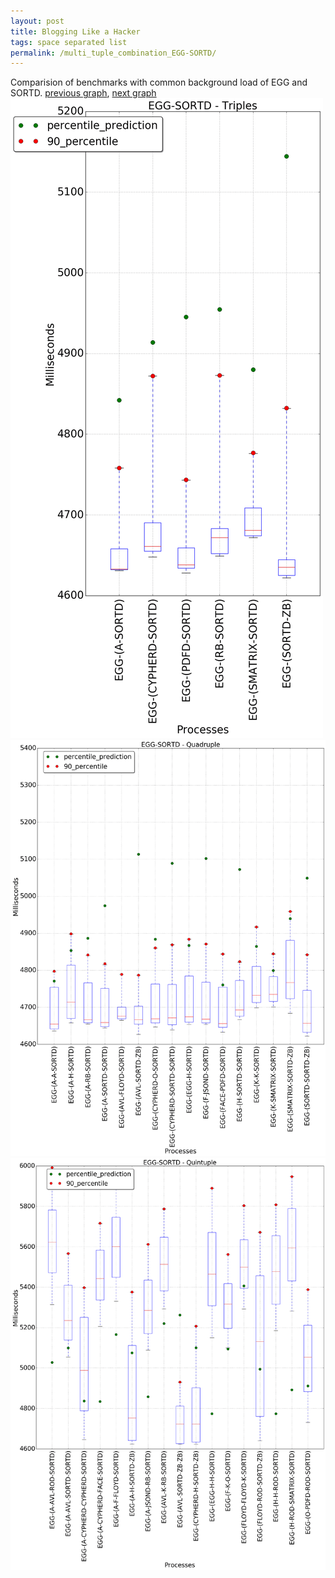 ```yaml
---
layout: post
title: Blogging Like a Hacker
tags: space separated list
permalink: /multi_tuple_combination_EGG-SORTD/
---
```


Comparision of benchmarks with common background load of EGG and SORTD.
[previous graph](./multi_tuple_combination_EGG-SMATRIX/), [next graph](./multi_tuple_combination_EGG-ZB/)
<img src="./images/triple/EGG/EGG-SORTD_box.png" alt="graph figure"><img src="./images/quadruple/EGG/EGG-SORTD_box.png" alt="graph figure"><img src="./images/quintuple/EGG/EGG-SORTD_box.png" alt="graph figure">